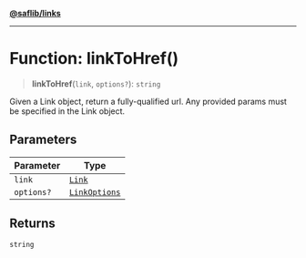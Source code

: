 [**@saflib/links**](../index.md)

---

# Function: linkToHref()

> **linkToHref**(`link`, `options?`): `string`

Given a Link object, return a fully-qualified url. Any provided params must
be specified in the Link object.

## Parameters

| Parameter  | Type                                          |
| ---------- | --------------------------------------------- |
| `link`     | [`Link`](../type-aliases/Link.md)             |
| `options?` | [`LinkOptions`](../interfaces/LinkOptions.md) |

## Returns

`string`
